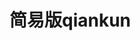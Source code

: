 <!--
 * @Author: zequan.wu
 * @Date: 2023-07-12 10:35:52
 * @LastEditors: zequan.wu
 * @LastEditTime: 2023-07-12 10:36:05
 * @FilePath: \mini-qiankun\README.md
 * @Description: 
 * 
-->
# 简易版qiankun